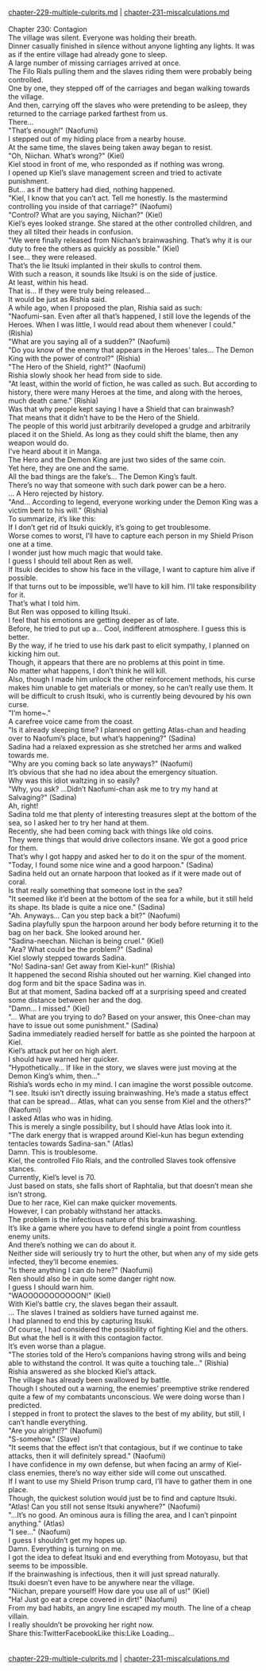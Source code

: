 [chapter-229-multiple-culprits.md](./chapter-229-multiple-culprits.md) | [chapter-231-miscalculations.md](./chapter-231-miscalculations.md) <br/>
<br/>
Chapter 230: Contagion<br/>
The village was silent. Everyone was holding their breath.<br/>
Dinner casually finished in silence without anyone lighting any lights. It was as if the entire village had already gone to sleep.<br/>
A large number of missing carriages arrived at once.<br/>
The Filo Rials pulling them and the slaves riding them were probably being controlled.<br/>
One by one, they stepped off of the carriages and began walking towards the village.<br/>
And then, carrying off the slaves who were pretending to be asleep, they returned to the carriage parked farthest from us.<br/>
There…<br/>
"That’s enough!" (Naofumi)<br/>
I stepped out of my hiding place from a nearby house.<br/>
At the same time, the slaves being taken away began to resist.<br/>
"Oh, Niichan. What’s wrong?" (Kiel)<br/>
Kiel stood in front of me, who responded as if nothing was wrong.<br/>
I opened up Kiel’s slave management screen and tried to activate punishment.<br/>
But… as if the battery had died, nothing happened.<br/>
"Kiel, I know that you can’t act. Tell me honestly. Is the mastermind controlling you inside of that carriage?" (Naofumi)<br/>
"Control? What are you saying, Niichan?" (Kiel)<br/>
Kiel’s eyes looked strange. She stared at the other controlled children, and they all tilted their heads in confusion.<br/>
"We were finally released from Niichan’s brainwashing. That’s why it is our duty to free the others as quickly as possible." (Kiel)<br/>
I see… they were released.<br/>
That’s the lie Itsuki implanted in their skulls to control them.<br/>
With such a reason, it sounds like Itsuki is on the side of justice.<br/>
At least, within his head.<br/>
That is… If they were truly being released…<br/>
It would be just as Rishia said.<br/>
A while ago, when I proposed the plan, Rishia said as such:<br/>
"Naofumi-san. Even after all that’s happened, I still love the legends of the Heroes. When I was little, I would read about them whenever I could." (Rishia)<br/>
"What are you saying all of a sudden?" (Naofumi)<br/>
"Do you know of the enemy that appears in the Heroes’ tales… The Demon King with the power of control?" (Rishia)<br/>
"The Hero of the Shield, right?" (Naofumi)<br/>
Rishia slowly shook her head from side to side.<br/>
"At least, within the world of fiction, he was called as such. But according to history, there were many Heroes at the time, and along with the heroes, much death came." (Rishia)<br/>
Was that why people kept saying I have a Shield that can brainwash?<br/>
That means that it didn’t have to be the Hero of the Shield.<br/>
The people of this world just arbitrarily developed a grudge and arbitrarily placed it on the Shield. As long as they could shift the blame, then any weapon would do.<br/>
I’ve heard about it in Manga.<br/>
The Hero and the Demon King are just two sides of the same coin.<br/>
Yet here, they are one and the same.<br/>
All the bad things are the fake’s… The Demon King’s fault.<br/>
There’s no way that someone with such dark power can be a hero.<br/>
… A Hero rejected by history.<br/>
"And… According to legend, everyone working under the Demon King was a victim bent to his will." (Rishia)<br/>
To summarize, it’s like this:<br/>
If I don’t get rid of Itsuki quickly, it’s going to get troublesome.<br/>
Worse comes to worst, I’ll have to capture each person in my Shield Prison one at a time.<br/>
I wonder just how much magic that would take.<br/>
I guess I should tell about Ren as well.<br/>
If Itsuki decides to show his face in the village, I want to capture him alive if possible.<br/>
If that turns out to be impossible, we’ll have to kill him. I’ll take responsibility for it.<br/>
That’s what I told him.<br/>
But Ren was opposed to killing Itsuki.<br/>
I feel that his emotions are getting deeper as of late.<br/>
Before, he tried to put up a… Cool, indifferent atmosphere. I guess this is better.<br/>
By the way, if he tried to use his dark past to elicit sympathy, I planned on kicking him out.<br/>
Though, it appears that there are no problems at this point in time.<br/>
No matter what happens, I don’t think he will kill.<br/>
Also, though I made him unlock the other reinforcement methods, his curse makes him unable to get materials or money, so he can’t really use them. It will be difficult to crush Itsuki, who is currently being devoured by his own curse.<br/>
"I’m home~."<br/>
A carefree voice came from the coast.<br/>
"Is it already sleeping time? I planned on getting Atlas-chan and heading over to Naofumi’s place, but what’s happening?" (Sadina)<br/>
Sadina had a relaxed expression as she stretched her arms and walked towards me.<br/>
"Why are you coming back so late anyways?" (Naofumi)<br/>
It’s obvious that she had no idea about the emergency situation.<br/>
Why was this idiot waltzing in so easily?<br/>
"Why, you ask? …Didn’t Naofumi-chan ask me to try my hand at Salvaging?" (Sadina)<br/>
Ah, right!<br/>
Sadina told me that plenty of interesting treasures slept at the bottom of the sea, so I asked her to try her hand at them.<br/>
Recently, she had been coming back with things like old coins.<br/>
They were things that would drive collectors insane. We got a good price for them.<br/>
That’s why I got happy and asked her to do it on the spur of the moment.<br/>
"Today, I found some nice wine and a good harpoon." (Sadina)<br/>
Sadina held out an ornate harpoon that looked as if it were made out of coral.<br/>
Is that really something that someone lost in the sea?<br/>
"It seemed like it’d been at the bottom of the sea for a while, but it still held its shape. Its blade is quite a nice one." (Sadina)<br/>
"Ah. Anyways… Can you step back a bit?" (Naofumi)<br/>
Sadina playfully spun the harpoon around her body before returning it to the bag on her back. She looked around her.<br/>
"Sadina-neechan. Niichan is being cruel." (Kiel)<br/>
"Ara? What could be the problem?" (Sadina)<br/>
Kiel slowly stepped towards Sadina.<br/>
"No! Sadina-san! Get away from Kiel-kun!" (Rishia)<br/>
It happened the second Rishia shouted out her warning. Kiel changed into dog form and bit the space Sadina was in.<br/>
But at that moment, Sadina backed off at a surprising speed and created some distance between her and the dog.<br/>
"Damn… I missed." (Kiel)<br/>
"… What are you trying to do? Based on your answer, this Onee-chan may have to issue out some punishment." (Sadina)<br/>
Sadina immediately readied herself for battle as she pointed the harpoon at Kiel.<br/>
Kiel’s attack put her on high alert.<br/>
I should have warned her quicker.<br/>
"Hypothetically… If like in the story, we slaves were just moving at the Demon King’s whim, then…"<br/>
Rishia’s words echo in my mind. I can imagine the worst possible outcome.<br/>
"I see. Itsuki isn’t directly issuing brainwashing. He’s made a status effect that can be spread… Atlas, what can you sense from Kiel and the others?" (Naofumi)<br/>
I asked Atlas who was in hiding.<br/>
This is merely a single possibility, but I should have Atlas look into it.<br/>
"The dark energy that is wrapped around Kiel-kun has begun extending tentacles towards Sadina-san." (Atlas)<br/>
Damn. This is troublesome.<br/>
Kiel, the controlled Filo Rials, and the controlled Slaves took offensive stances.<br/>
Currently, Kiel’s level is 70.<br/>
Just based on stats, she falls short of Raphtalia, but that doesn’t mean she isn’t strong.<br/>
Due to her race, Kiel can make quicker movements.<br/>
However, I can probably withstand her attacks.<br/>
The problem is the infectious nature of this brainwashing.<br/>
It’s like a game where you have to defend single a point from countless enemy units.<br/>
And there’s nothing we can do about it.<br/>
Neither side will seriously try to hurt the other, but when any of my side gets infected, they’ll become enemies.<br/>
"Is there anything I can do here?" (Naofumi)<br/>
Ren should also be in quite some danger right now.<br/>
I guess I should warn him.<br/>
"WAOOOOOOOOOOON!" (Kiel)<br/>
With Kiel’s battle cry, the slaves began their assault.<br/>
… The slaves I trained as soldiers have turned against me.<br/>
I had planned to end this by capturing Itsuki.<br/>
Of course, I had considered the possibility of fighting Kiel and the others. But what the hell is it with this contagion factor.<br/>
It’s even worse than a plague.<br/>
"The stories told of the Hero’s companions having strong wills and being able to withstand the control. It was quite a touching tale…" (Rishia)<br/>
Rishia answered as she blocked Kiel’s attack.<br/>
The village has already been swallowed by battle.<br/>
Though I shouted out a warning, the enemies’ preemptive strike rendered quite a few of my combatants unconscious. We were doing worse than I predicted.<br/>
I stepped in front to protect the slaves to the best of my ability, but still, I can’t handle everything.<br/>
"Are you alright!?" (Naofumi)<br/>
"S-somehow." (Slave)<br/>
"It seems that the effect isn’t that contagious, but if we continue to take attacks, then it will definitely spread." (Naofumi)<br/>
I have confidence in my own defense, but when facing an army of Kiel-class enemies, there’s no way either side will come out unscathed.<br/>
If I want to use my Shield Prison trump card, I’ll have to gather them in one place.<br/>
Though, the quickest solution would just be to find and capture Itsuki.<br/>
"Atlas! Can you still not sense Itsuki anywhere?" (Naofumi)<br/>
"…It’s no good. An ominous aura is filling the area, and I can’t pinpoint anything." (Atlas)<br/>
"I see…" (Naofumi)<br/>
I guess I shouldn’t get my hopes up.<br/>
Damn. Everything is turning on me.<br/>
I got the idea to defeat Itsuki and end everything from Motoyasu, but that seems to be impossible.<br/>
If the brainwashing is infectious, then it will just spread naturally.<br/>
Itsuki doesn’t even have to be anywhere near the village.<br/>
"Niichan, prepare yourself! How dare you use all of us!" (Kiel)<br/>
"Ha! Just go eat a crepe covered in dirt!" (Naofumi)<br/>
From my bad habits, an angry line escaped my mouth. The line of a cheap villain.<br/>
I really shouldn’t be provoking her right now.<br/>
Share this:TwitterFacebookLike this:Like Loading... <br/>
<br/>
<br/>
[chapter-229-multiple-culprits.md](./chapter-229-multiple-culprits.md) | [chapter-231-miscalculations.md](./chapter-231-miscalculations.md) <br/>

